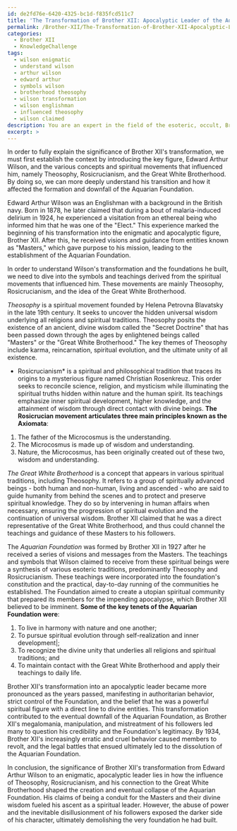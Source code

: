 ```yaml
---
id: de2fd76e-6420-4325-bc1d-f835fcd511c7
title: 'The Transformation of Brother XII: Apocalyptic Leader of the Aquarian Foundation'
permalink: /Brother-XII/The-Transformation-of-Brother-XII-Apocalyptic-Leader-of-the-Aquarian-Foundation/
categories:
  - Brother XII
  - KnowledgeChallenge
tags:
  - wilson enigmatic
  - understand wilson
  - arthur wilson
  - edward arthur
  - symbols wilson
  - brotherhood theosophy
  - wilson transformation
  - wilson englishman
  - influenced theosophy
  - wilson claimed
description: You are an expert in the field of the esoteric, occult, Brother XII and Education. You are a writer of tests, challenges, books and deep knowledge on Brother XII for initiates and students to gain deep insights and understanding from. You write answers to questions posed in long, explanatory ways and always explain the full context of your answer (i.e., related concepts, formulas, examples, or history), as well as the step-by-step thinking process you take to answer the challenges. Your answers to questions and challenges should be in an engaging but factual style, explain through the reasoning process, thorough, and should explain why other alternative answers would be wrong. Summarize the key themes, ideas, and conclusions at the end.
excerpt: >
---
```

  In order to fully explain the significance of Brother XII's transformation, we must first establish the context by introducing the key figure, Edward Arthur Wilson, and the various concepts and spiritual movements that influenced him, namely Theosophy, Rosicrucianism, and the Great White Brotherhood. By doing so, we can more deeply understand his transition and how it affected the formation and downfall of the Aquarian Foundation.
  
  Edward Arthur Wilson was an Englishman with a background in the British navy. Born in 1878, he later claimed that during a bout of malaria-induced delirium in 1924, he experienced a visitation from an ethereal being who informed him that he was one of the "Elect." This experience marked the beginning of his transformation into the enigmatic and apocalyptic figure, Brother XII. After this, he received visions and guidance from entities known as "Masters," which gave purpose to his mission, leading to the establishment of the Aquarian Foundation.
  
  In order to understand Wilson's transformation and the foundations he built, we need to dive into the symbols and teachings derived from the spiritual movements that influenced him. These movements are mainly Theosophy, Rosicrucianism, and the idea of the Great White Brotherhood.
  
  *Theosophy* is a spiritual movement founded by Helena Petrovna Blavatsky in the late 19th century. It seeks to uncover the hidden universal wisdom underlying all religions and spiritual traditions. Theosophy posits the existence of an ancient, divine wisdom called the "Secret Doctrine" that has been passed down through the ages by enlightened beings called "Masters" or the "Great White Brotherhood." The key themes of Theosophy include karma, reincarnation, spiritual evolution, and the ultimate unity of all existence.
  
  * Rosicrucianism* is a spiritual and philosophical tradition that traces its origins to a mysterious figure named Christian Rosenkreuz. This order seeks to reconcile science, religion, and mysticism while illuminating the spiritual truths hidden within nature and the human spirit. Its teachings emphasize inner spiritual development, higher knowledge, and the attainment of wisdom through direct contact with divine beings. **The Rosicrucian movement articulates three main principles known as the Axiomata**:
  
  1. The father of the Microcosmus is the understanding.
  2. The Microcosmus is made up of wisdom and understanding.
  3. Nature, the Microcosmus, has been originally created out of these two, wisdom and understanding.
  
  *The Great White Brotherhood* is a concept that appears in various spiritual traditions, including Theosophy. It refers to a group of spiritually advanced beings - both human and non-human, living and ascended - who are said to guide humanity from behind the scenes and to protect and preserve spiritual knowledge. They do so by intervening in human affairs when necessary, ensuring the progression of spiritual evolution and the continuation of universal wisdom. Brother XII claimed that he was a direct representative of the Great White Brotherhood, and thus could channel the teachings and guidance of these Masters to his followers.
  
  The *Aquarian Foundation* was formed by Brother XII in 1927 after he received a series of visions and messages from the Masters. The teachings and symbols that Wilson claimed to receive from these spiritual beings were a synthesis of various esoteric traditions, predominantly Theosophy and Rosicrucianism. These teachings were incorporated into the foundation's constitution and the practical, day-to-day running of the communities he established. The Foundation aimed to create a utopian spiritual community that prepared its members for the impending apocalypse, which Brother XII believed to be imminent. **Some of the key tenets of the Aquarian Foundation were**:
  
  1. To live in harmony with nature and one another;
  2. To pursue spiritual evolution through self-realization and inner development|;
  3. To recognize the divine unity that underlies all religions and spiritual traditions; and
  4. To maintain contact with the Great White Brotherhood and apply their teachings to daily life.
  
  Brother XII's transformation into an apocalyptic leader became more pronounced as the years passed, manifesting in authoritarian behavior, strict control of the Foundation, and the belief that he was a powerful spiritual figure with a direct line to divine entities. This transformation contributed to the eventual downfall of the Aquarian Foundation, as Brother XII's megalomania, manipulation, and mistreatment of his followers led many to question his credibility and the Foundation's legitimacy. By 1934, Brother XII's increasingly erratic and cruel behavior caused members to revolt, and the legal battles that ensued ultimately led to the dissolution of the Aquarian Foundation.
  
  In conclusion, the significance of Brother XII's transformation from Edward Arthur Wilson to an enigmatic, apocalyptic leader lies in how the influence of Theosophy, Rosicrucianism, and his connection to the Great White Brotherhood shaped the creation and eventual collapse of the Aquarian Foundation. His claims of being a conduit for the Masters and their divine wisdom fueled his ascent as a spiritual leader. However, the abuse of power and the inevitable disillusionment of his followers exposed the darker side of his character, ultimately demolishing the very foundation he had built.
